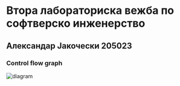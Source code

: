 # Втора лабораториска вежба по софтверско инженерство
## Александар Јакочески 205023
### Control flow graph 
![diagram](https://github.com/Aleksandar951/SI_2023_lab2_205023/assets/129682631/c39a59e8-40ac-4c40-903d-f37e8685a752)
